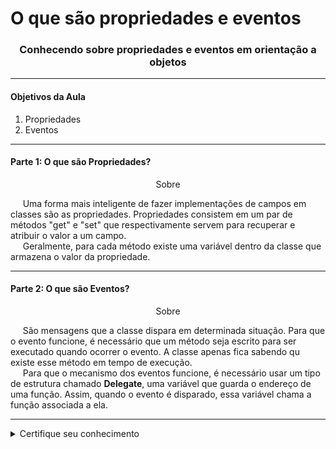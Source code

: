 <h1 align="left">O que são propriedades e eventos</h1>

<h3 align="center">Conhecendo sobre propriedades e eventos em orientação a objetos</h3>

<hr>

<h4 align="left">Objetivos da Aula</h4>

<ol>
  <li>Propriedades</li>
  <li>Eventos</li>
</ol>

<hr>

<h4 align="left">Parte 1: O que são Propriedades?</h4>

<p align="center">Sobre</p>

<p align="left">
  &nbsp;&nbsp;&nbsp;&nbsp;&nbsp;Uma forma mais inteligente de fazer implementações de campos em classes são as propriedades. Propriedades consistem em um par de métodos "get" e "set" que respectivamente servem para recuperar e atribuir o valor a um campo.<br>
  &nbsp;&nbsp;&nbsp;&nbsp;&nbsp;Geralmente, para cada método existe uma variável dentro da classe que armazena o valor da propriedade.
</p>

<hr>

<h4 align="left">Parte 2: O que são Eventos?</h4>

<p align="center">Sobre</p>

<p align="left">
  &nbsp;&nbsp;&nbsp;&nbsp;&nbsp;São mensagens que a classe dispara em determinada situação. Para que o evento funcione, é necessário que um método seja escrito para ser executado quando ocorrer o evento. A classe apenas fica sabendo qu existe esse método em tempo de execução.<br>
  &nbsp;&nbsp;&nbsp;&nbsp;&nbsp;Para que o mecanismo dos eventos funcione, é necessário usar um tipo de estrutura chamado <strong>Delegate</strong>, uma variável que guarda o endereço de uma função. Assim, quando o evento é disparado, essa variável chama a função associada a ela.
</p>

<hr>

<details>
    <summary>Certifique seu conhecimento</summary>

<h1 align="center">Certifique seu conhecimento</h1>

<p align="left">
  &nbsp;&nbsp;&nbsp;&nbsp;&nbsp;<strong>O que é Programação Orientada a Objetos (POO)?</strong><br>
  &nbsp;&nbsp;&nbsp;&nbsp;&nbsp;O POO é baseado no conceito de “objetos”, que podem conter dados na forma de campos (atributos) e códigos, na forma de procedimentos (métodos).<br>
  
  &nbsp;&nbsp;&nbsp;&nbsp;&nbsp;<strong>Quais as 3 estruturas básicas presentes na Programação Estruturada?</strong><br>
  &nbsp;&nbsp;&nbsp;&nbsp;&nbsp;Sequência, Seleção e Repetição.<br>
  
  &nbsp;&nbsp;&nbsp;&nbsp;&nbsp;<strong>Quais as principais características da Programação Estruturada?</strong><br>
  &nbsp;&nbsp;&nbsp;&nbsp;&nbsp;A Programação estruturada tem como principal característica sua interpretação linha por linha, em pequenos trechos de código, podendo eles não estar em uma ordem específica.<br>
  
  &nbsp;&nbsp;&nbsp;&nbsp;&nbsp;<strong>O que são classes em POO?</strong><br>
  &nbsp;&nbsp;&nbsp;&nbsp;&nbsp;Pode ser considerada como se fosse um molde para o objeto, contendo dentro de si as principais informações para a sua criação.<br>
  
  &nbsp;&nbsp;&nbsp;&nbsp;&nbsp;<strong>O que são objetos em POO?</strong><br>
  &nbsp;&nbsp;&nbsp;&nbsp;&nbsp;Tudo aquilo que em geral possui atributos, comportamentos e um estado.<br>

  &nbsp;&nbsp;&nbsp;&nbsp;&nbsp;<strong>Quais são os 4 Pilares da POO?</strong><br>
  &nbsp;&nbsp;&nbsp;&nbsp;&nbsp;Abstração, Encapsulamento, Herança e Polimorfismo.<br>
  
  &nbsp;&nbsp;&nbsp;&nbsp;&nbsp;<strong>O que a visibilidade define em POO?</strong><br>
  &nbsp;&nbsp;&nbsp;&nbsp;&nbsp;Define quem pode alterar cada dado dos trechos de código em três principais níveis: Pública, Privada e Protegida.<br>
  
  &nbsp;&nbsp;&nbsp;&nbsp;&nbsp;<strong>O que são paradigmas da programação?</strong><br>
  &nbsp;&nbsp;&nbsp;&nbsp;&nbsp;São modos diferentes de montar a estrutura e execução de um código. Um paradigma fornece e determina a visão que o programador possui sobre a estruturação e execução do programa.<br>
  
  &nbsp;&nbsp;&nbsp;&nbsp;&nbsp;<strong>Quais são os dois tipos por valor que aceitam valores decimais (com vírgula) em .NET?</strong><br>
  &nbsp;&nbsp;&nbsp;&nbsp;&nbsp;double e float.<br>
  
  &nbsp;&nbsp;&nbsp;&nbsp;&nbsp;<strong>Quais os dois paradigmas mais conhecidos?</strong><br>
  &nbsp;&nbsp;&nbsp;&nbsp;&nbsp;Programação Estruturada (PE) e Programação Orientada a Objetos (POO).
</p>

</details>
